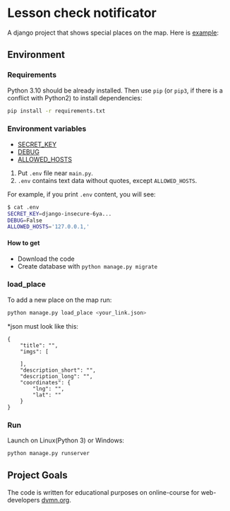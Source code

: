 # Lesson check notificator

A django project that shows special places on the map.
Here is [example](http://notagirl.pythonanywhere.com/):

## Environment


### Requirements

Python 3.10 should be already installed. 
Then use `pip` (or `pip3`, if there is a conflict with Python2) to install dependencies:
```bash
pip install -r requirements.txt
```

### Environment variables

- [SECRET_KEY](https://docs.djangoproject.com/en/5.0/ref/settings/#secret-key)
- [DEBUG](https://docs.djangoproject.com/en/5.0/ref/settings/#debug)
- [ALLOWED_HOSTS](https://docs.djangoproject.com/en/5.0/ref/settings/#allowed-hosts)

1. Put `.env` file near `main.py`.
2. `.env` contains text data without quotes, except `ALLOWED_HOSTS`.

For example, if you print `.env` content, you will see:

```bash
$ cat .env
SECRET_KEY=django-insecure-6ya...
DEBUG=False
ALLOWED_HOSTS='127.0.0.1,'
```

#### How to get

- Download the code
- Create database with `python manage.py migrate`

### load_place

To add a new place on the map run:
```bash
python manage.py load_place <your_link.json>
```
*json must look like this:
```
{
    "title": "",
    "imgs": [
       
    ],
    "description_short": "",
    "description_long": "",
    "coordinates": {
        "lng": "",
        "lat": ""
    }
}
```

### Run

Launch on Linux(Python 3) or Windows:
```bash
python manage.py runserver
```

## Project Goals

The code is written for educational purposes on online-course for web-developers [dvmn.org](https://dvmn.org/).